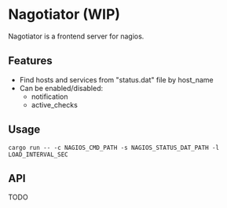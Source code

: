 # Nagotiator (WIP)

Nagotiator is a frontend server for nagios.

## Features

- Find hosts and services from "status.dat" file by host_name
- Can be enabled/disabled:
    - notification
    - active_checks


## Usage

```
cargo run -- -c NAGIOS_CMD_PATH -s NAGIOS_STATUS_DAT_PATH -l LOAD_INTERVAL_SEC
```


## API

TODO
